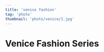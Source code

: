 ```yaml
---
title: 'venice fashion' 
tag: 'photo'
thumbnail: 'photo/venice/1.jpg'
---
```


# Venice Fashion Series

<image-loader height="overview_image_460" image="photo/venice"></image-loader>